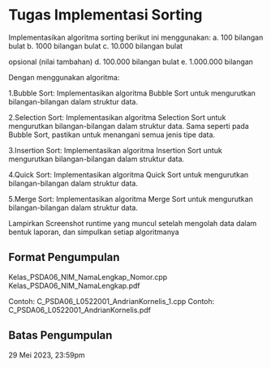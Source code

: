 # Tugas Implementasi Sorting

Implementasikan algoritma sorting berikut ini menggunakan:
a. 100 bilangan bulat 
b. 1000 bilangan bulat 
c. 10.000 bilangan bulat

opsional (nilai tambahan)
d. 100.000 bilangan bulat 
e. 1.000.000 bilangan 

Dengan menggunakan algoritma:

1.Bubble Sort: Implementasikan algoritma Bubble Sort untuk mengurutkan bilangan-bilangan dalam struktur data.

2.Selection Sort: Implementasikan algoritma Selection Sort untuk mengurutkan bilangan-bilangan dalam struktur data. Sama seperti pada Bubble Sort, pastikan untuk menangani semua jenis tipe data.

3.Insertion Sort: Implementasikan algoritma Insertion Sort untuk mengurutkan bilangan-bilangan dalam struktur data. 

4.Quick Sort: Implementasikan algoritma Quick Sort untuk mengurutkan bilangan-bilangan dalam struktur data.

5.Merge Sort: Implementasikan algoritma Merge Sort untuk mengurutkan bilangan-bilangan dalam struktur data. 

Lampirkan Screenshot runtime yang muncul setelah mengolah data dalam bentuk laporan, dan simpulkan setiap algoritmanya

## Format Pengumpulan
Kelas_PSDA06_NIM_NamaLengkap_Nomor.cpp
Kelas_PSDA06_NIM_NamaLengkap.pdf

Contoh: C_PSDA06_L0522001_AndrianKornelis_1.cpp
Contoh: C_PSDA06_L0522001_AndrianKornelis.pdf

## Batas Pengumpulan
29 Mei 2023, 23:59pm
